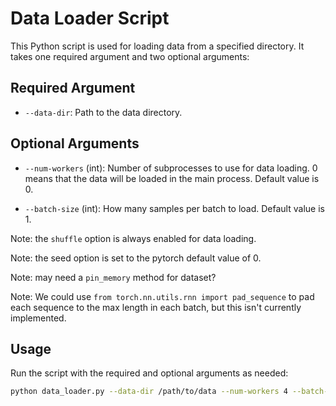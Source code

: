# Data Loader Script

This Python script is used for loading data from a specified directory. It takes one required argument and two optional arguments:

## Required Argument

- `--data-dir`: Path to the data directory.

## Optional Arguments

- `--num-workers` (int): Number of subprocesses to use for data loading. 0 means that the data will be loaded in the main process. Default value is 0.

- `--batch-size` (int): How many samples per batch to load. Default value is 1.

Note: the `shuffle` option is always enabled for data loading.

Note: the seed option is set to the pytorch default value of 0.

Note: may need a `pin_memory` method for dataset?

Note: We could use `from torch.nn.utils.rnn import pad_sequence` to pad each sequence to the max length in each batch, but this isn't currently implemented.

## Usage

Run the script with the required and optional arguments as needed:

```bash
python data_loader.py --data-dir /path/to/data --num-workers 4 --batch-size 32
```
